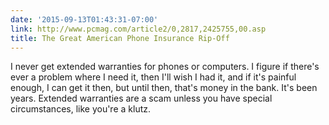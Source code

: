 ```yaml
---
date: '2015-09-13T01:43:31-07:00'
link: http://www.pcmag.com/article2/0,2817,2425755,00.asp
title: The Great American Phone Insurance Rip-Off
---
```


I never get extended warranties for phones or computers. I figure if there's ever a problem where I need it, then I'll wish I had it, and if it's painful enough, I can get it then, but until then, that's money in the bank. It's been years. Extended warranties are a scam unless you have special circumstances, like you're a klutz.
